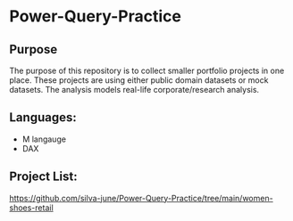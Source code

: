 # Power-Query-Practice

## Purpose

The purpose of this repository is to collect smaller portfolio projects in one place.
These projects are using either public domain datasets or mock datasets. The analysis models real-life corporate/research analysis.

## Languages:
- M langauge
- DAX

## Project List:
https://github.com/silva-june/Power-Query-Practice/tree/main/women-shoes-retail
